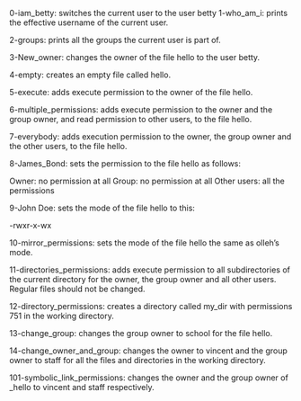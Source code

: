 0-iam_betty: switches the current user to the user betty
1-who_am_i: prints the effective username of the current user.

2-groups: prints all the groups the current user is part of.

3-New_owner: changes the owner of the file hello to the user betty.

4-empty: creates an empty file called hello.

5-execute: adds execute permission to the owner of the file hello.

6-multiple_permissions: adds execute permission to the owner and the group owner, and read permission to other users, to the file hello.

7-everybody: adds execution permission to the owner, the group owner and the other users, to the file hello.

8-James_Bond: sets the permission to the file hello as follows:

Owner: no permission at all
Group: no permission at all
Other users: all the permissions

9-John Doe: sets the mode of the file hello to this:

-rwxr-x-wx

10-mirror_permissions: sets the mode of the file hello the same as olleh’s mode.

11-directories_permissions: adds execute permission to all subdirectories of the current directory for the owner, the group owner and all other users. Regular files should not be changed.

12-directory_permissions: creates a directory called my_dir with permissions 751 in the working directory.

13-change_group: changes the group owner to school for the file hello.

14-change_owner_and_group: changes the owner to vincent and the group owner to staff for all the files and directories in the working directory.

101-symbolic_link_permissions: changes the owner and the group owner of _hello to vincent and staff respectively.




